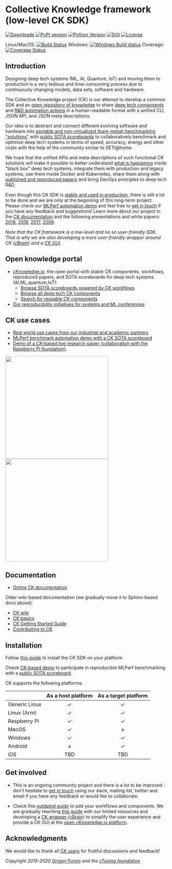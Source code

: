 # Collective Knowledge framework (low-level CK SDK)

[![Downloads](https://pepy.tech/badge/ck)](https://pepy.tech/project/ck)
[![PyPI version](https://badge.fury.io/py/ck.svg)](https://badge.fury.io/py/ck)
[![Python Version](https://img.shields.io/badge/python-2.7%20|%203.4+-blue.svg)](https://pypi.org/project/ck)
[![DOI](https://zenodo.org/badge/DOI/10.5281/zenodo.2556147.svg)](https://doi.org/10.5281/zenodo.2556147)
[![License](https://img.shields.io/badge/License-BSD%203--Clause-blue.svg)](https://opensource.org/licenses/BSD-3-Clause)

Linux/MacOS: [![Build Status](https://travis-ci.org/ctuning/ck.svg?branch=master)](https://travis-ci.org/ctuning/ck)
Windows: [![Windows Build status](https://ci.appveyor.com/api/projects/status/iw2k4eajy54xrvqc?svg=true)](https://ci.appveyor.com/project/gfursin/ck)
Coverage: [![Coverage Status](https://coveralls.io/repos/github/ctuning/ck/badge.svg)](https://coveralls.io/github/ctuning/ck)



## Introduction

Designing deep tech systems (ML, AI, Quantum, IoT) and moving them to production
is a very tedious and time-consuming process due to continuously 
changing models, data sets, software and hardware.

The Collective Knowledge project (CK) is our attempt to develop a common SDK
and an [open repository of knowledge]( https://cKnowledge.io ) 
to share [deep tech components]( https://cKnowledge.io/browse ) 
and [R&D automation actions]( https://cKnowledge.io/actions ) 
in a human-readable format 
with a unified CLI, JSON API, and JSON meta descriptions.

Our idea is to abstract and connect different evolving software and hardware
into [portable and non-virtualized (bare-metal) benchmarking "solutions"]( https://cKnowledge.io/solutions )
with [public SOTA scoreboards]( https://cKnowledge.io/results )
to collaboratively benchmark and optimize deep tech systems 
in terms of speed, accuracy, energy and other costs
with the help of the community similar to SETI@home.

We hope that the unified APIs and meta descriptions of such functional CK solutions 
will make it possible to better understand [what is happening]( https://cknowledge.io/solution/demo-obj-detection-coco-tf-cpu-benchmark-linux-portable-workflows/#dependencies ) 
inside "black box" deep tech systems,
integrate them with production and legacy systems,
use them inside Docker and Kubernetes,
share them along with [published and reproduced papers](https://cKnowledge.io/reproduced-papers)
and bring DevOps principles to deep tech R&D.

Even though this CK SDK is <a href="https://cKnowledge.org/partners.html">stable and used in production</a>,
there is still a lot to be done and we are only at the beginning of this long-term project. 
Please check our [MLPerf automation demo](https://cKnowledge.io/demo)
and feel free to [get in touch](https://cKnowledge.org/contacts.html) if you have any feedback and suggestions!
Learn more about our project in the [CK documentation](https://cKnowledge.io/docs) 
and the following presentations and white papers: 
[2019]( https://doi.org/10.5281/zenodo.2556147 ),
[2018]( https://cknowledge.io/c/report/rpi3-crowd-tuning-2017-interactive ),
[2017]( https://www.slideshare.net/GrigoriFursin/enabling-open-and-reproducible-computer-systems-research-the-good-the-bad-and-the-ugly ),
[2009]( https://hal.inria.fr/inria-00436029v2 ).


*Note that the CK framework is a low-level and no so user-friendly SDK. That is why we are also developing a more user-friendly wrapper around CK ([cBrain](https://github.com/cknowledge/cbrain)) and a [CK GUI](https://cKnowledge.io/demo).*


## Open knowledge portal

* [cKnowledge.io](https://cKnowledge.io): the open portal with stable CK components, workflows, reproduced papers, and SOTA scoreboards for deep tech systems (AI,ML,quantum,IoT):
  * [Browse SOTA scoreboards powered by CK workflows](https://cKnowledge.io/reproduced-results)
  * [Browse all deep tech CK components](https://cKnowledge.io/browse)
  * [Search for reusable CK components](https://cKnowledge.io)
* [Our reproducibility initiatives for systems and ML conferences](https://cTuning.org/ae)




## CK use cases

* [Real world use cases from our industrial and academic partners](https://cKnowledge.org/partners.html)
* [MLPerf benchmark automation demo with a CK SOTA scoreboard](https://cKnowledge.io/demo)
* [Demo of a CK-based live research paper (collaboration with the Raspberry Pi foundation)](https://cKnowledge.io/report/rpi3-crowd-tuning-2017-interactive).

[<img src="https://img.youtube.com/vi/DIkZxraTmGM/0.jpg" width="320">](https://www.youtube.com/watch?v=DIkZxraTmGM)
[<img src="https://img.youtube.com/vi/VpedDdia5yY/0.jpg" width="320">](https://www.youtube.com/watch?v=VpedDdia5yY)







## Documentation

* [Online CK documentation](https://cKnowledge.io/docs) 

Older wiki-based documentation (we gradually move it to Sphinx-based docs above):

* [CK wiki](https://github.com/ctuning/ck/wiki)
* [CK basics](https://michel.steuwer.info/About-CK)
* [CK Getting Started Guide](https://github.com/ctuning/ck/wiki/First-steps)
* [Contributing to CK](https://github.com/ctuning/ck/wiki/Adding-new-workflows)



## Installation

Follow [this guide](https://cKnowledge.io/docs/getting-started/ck-installation.html) 
to install the CK SDK on your platform.

Check [CK-based demo](https://cKnowledge.io/demo) to participate in reproducible MLPerf benchmarking
with a [public SOTA scoreboard](https://cknowledge.io/c/result/sota-mlperf-object-detection-v0.5-crowd-benchmarking).

CK supports the following platforms:

|               | As a host platform | As a target platform |
|---------------|:------------------:|:--------------------:|
| Generic Linux | ✓ | ✓ |
| Linux (Arm)   | ✓ | ✓ |
| Raspberry Pi  | ✓ | ✓ |
| MacOS         | ✓ | ± |
| Windows       | ✓ | ✓ |
| Android       | ± | ✓ |
| iOS           | TBD | TBD |




## Get involved

* This is an ongoing community project and there is a lot to be improved - 
  don't hesitate to [get in touch](https://cKnowledge.org/contacts.html)
  using our slack, mailing list, twitter and email
  if you have any feedback or would like to collaborate.

* Check this [outdated guide](https://github.com/ctuning/ck/wiki) to add your workflows and components. 
  We are gradually rewriting [this guide](https://cKnowledge.io/docs) with our limited resources
  and developing a [CK wrapper (cBrain)](https://github.com/cknowledge/cbrain) to simplify
  the user experience and provide a CK GUI at the [open cKnowledge.io platform](https://cKnowledge.io).



## Acknowledgments

We would like to thank all [CK users](https://cKnowledge.org/partners.html) 
for fruitful discussions and feedback!


*Copyright 2015-2020 [Grigori Fursin](https://cKnowledge.io/@gfursin) and the [cTuning foundation](https://cTuning.org)*
